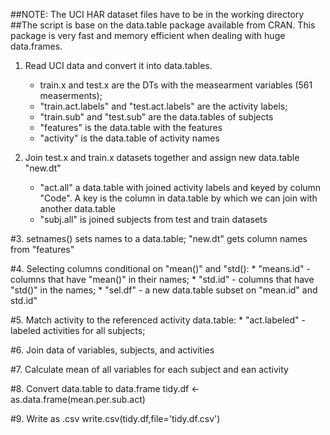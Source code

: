 ##NOTE: The UCI HAR dataset files have to be in the working directory
##The script is base on the data.table package available from CRAN. This package is very fast and memory efficient when dealing with huge data.frames. 

1. Read UCI data and convert it into data.tables.
	* train.x and test.x are the DTs with the measearment variables (561 measerments);
	* "train.act.labels" and "test.act.labels" are the activity labels;
	* "train.sub" and "test.sub" are the data.tables  of subjects
	* "features" is the data.table with the features
	* "activity" is the data.table of activity names

2. Join test.x and train.x datasets together and assign new data.table "new.dt"
	* "act.all" a data.table with joined activity labels and keyed by column "Code". A key is the column in data.table by which we can join with another data.table
	* "subj.all" is joined subjects from test and train datasets
	
#3. setnames() sets names to a data.table; "new.dt" gets column names from "features"

#4. Selecting columns conditional on "mean()"  and "std():
	* "means.id" - columns that have "mean()" in their names;
	* "std.id" - columns that have "std()" in the names;
	* "sel.df" - a new data.table subset on "mean.id" and std.id"

#5. Match activity to the referenced activity data.table:
	* "act.labeled" - labeled activities for all subjects;
	
#6. Join data of variables, subjects, and activities

#7. Calculate mean of all variables for each subject and ean activity

#8. Convert data.table to data.frame
tidy.df <- as.data.frame(mean.per.sub.act)

#9. Write as .csv
write.csv(tidy.df,file='tidy.df.csv')
